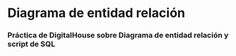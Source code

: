 # Diagrama de entidad relación

<h3>Práctica de DigitalHouse sobre Diagrama de entidad relación y script de SQL</h3>
